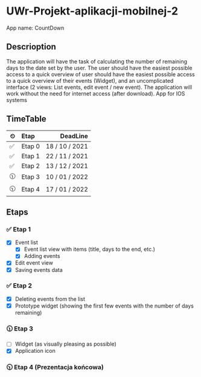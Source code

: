 # UWr-Projekt-aplikacji-mobilnej-2

App name: CountDown

## Descrioption

The application will have the task of calculating the number of remaining days to the
date set by the user.
The user should have the easiest possible access to a quick overview of
user should have the easiest possible access to a quick overview of their events (Widget), and an uncomplicated interface (2 views: List
events, edit event / new event).
The application will work without the need for internet access (after
download).
App for IOS systems

## TimeTable

| ⏲ | Etap   | DeadLine |
| -- | :----- | -: |
| ✅ | Etap 0 | 18 / 10 / 2021 |
| ✅ | Etap 1 | 22 / 11 / 2021 |
| ✅ | Etap 2 | 13 / 12 / 2021 |
| 🕦 | Etap 3 | 10 / 01 / 2022 |
| 🕥 | Etap 4 | 17 / 01 / 2022 |

## Etaps

### ✅ Etap 1

- [x] Event list
  - [x] Event list view with items (title, days to the end, etc.)
  - [x] Adding events
- [x] Edit event view
- [x] Saving events data

### ✅ Etap 2

- [x] Deleting events from the list
- [x] Prototype widget (showing the first few events with the number of days remaining)

### 🕦 Etap 3

- [ ] Widget (as visually pleasing as possible)
- [x] Application icon

### 🕥 Etap 4 (Prezentacja końcowa)
